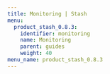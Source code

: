```yaml
---
title: Monitoring | Stash
menu:
  product_stash_0.8.3:
    identifier: monitoring
    name: Monitoring
    parent: guides
    weight: 40
menu_name: product_stash_0.8.3
---
```


